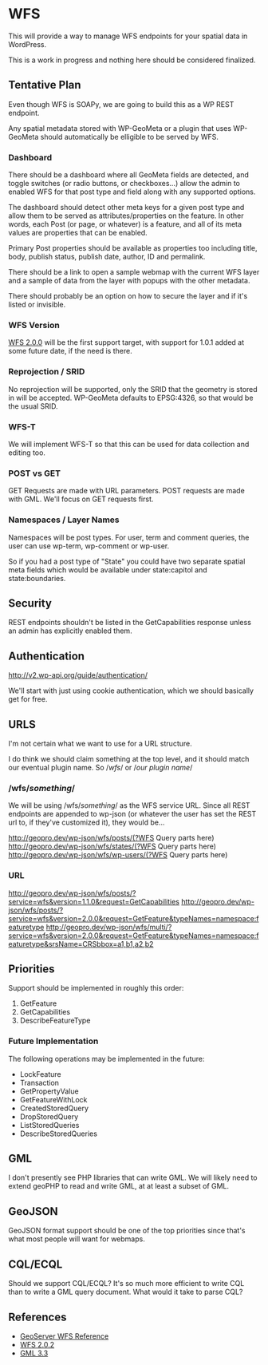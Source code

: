 WFS
===

This will provide a way to manage WFS endpoints for your spatial data in WordPress.

This is a work in progress and nothing here should be considered finalized. 


Tentative Plan
--------------

Even though WFS is SOAPy, we are going to build this as a WP REST endpoint. 

Any spatial metadata stored with WP-GeoMeta or a plugin that uses WP-GeoMeta should automatically be elligible to be served by WFS.

### Dashboard

There should be a dashboard where all GeoMeta fields are detected, and toggle switches (or radio buttons, or checkboxes...) allow the admin to enabled WFS for that post type and field along with any supported options.

The dashboard should detect other meta keys for a given post type and allow them to be served as attributes/properties on the feature. In other words, each Post (or page, or whatever) is a feature, and all of its meta values are properties that can be enabled.

Primary Post properties should be available as properties too including title, body, publish status, publish date, author, ID and permalink.

There should be a link to open a sample webmap with the current WFS layer and a sample of data from the layer with popups with the other metadata.

There should probably be an option on how to secure the layer and if it's listed or invisible.

### WFS Version

[WFS 2.0.0](http://docs.opengeospatial.org/is/09-025r2/09-025r2.html#125) will be the first support target, with support for 1.0.1 added at some future date, if the need is there.

### Reprojection / SRID
No reprojection will be supported, only the SRID that the geometry is stored in will be accepted. WP-GeoMeta defaults to EPSG:4326, so that would be the usual SRID.

### WFS-T
We will implement WFS-T so that this can be used for data collection and editing too.

### POST vs GET

GET Requests are made with URL parameters. POST requests are made with GML. We'll focus on GET requests first.

### Namespaces / Layer Names

Namespaces will be post types. For user, term and comment queries, the user can use wp-term, wp-comment or wp-user.

So if you had a post type of "State" you could have two separate spatial meta fields which would be available under state:capitol and state:boundaries.

Security
--------

REST endpoints shouldn't be listed in the GetCapabilities response unless an admin has explicitly enabled them.


Authentication
--------------

http://v2.wp-api.org/guide/authentication/

We'll start with just using cookie authentication, which we should basically get for free.


URLS
----

I'm not certain what we want to use for a URL structure. 

I do think we should claim something at the top level, and it should match our eventual plugin name. So /*wfs*/ or /*our plugin name*/

### /wfs/*something*/

We will be using /wfs/*something*/ as the WFS service URL. Since all REST endpoints are appended to wp-json (or whatever the user has set the REST url to, if they've customized it), they would be...

http://geopro.dev/wp-json/wfs/posts/(?WFS Query parts here)
http://geopro.dev/wp-json/wfs/states/(?WFS Query parts here)
http://geopro.dev/wp-json/wfs/wp-users/(?WFS Query parts here)

### URL

http://geopro.dev/wp-json/wfs/posts/?service=wfs&version=1.1.0&request=GetCapabilities
http://geopro.dev/wp-json/wfs/posts/?service=wfs&version=2.0.0&request=GetFeature&typeNames=namespace:featuretype
http://geopro.dev/wp-json/wfs/multi/?service=wfs&version=2.0.0&request=GetFeature&typeNames=namespace:featuretype&srsName=CRSbbox=a1,b1,a2,b2


Priorities
----------

Support should be implemented in roughly this order:

1. GetFeature
2. GetCapabilities
3. DescribeFeatureType

### Future Implementation

The following operations may be implemented in the future:

* LockFeature
* Transaction
* GetPropertyValue
* GetFeatureWithLock
* CreatedStoredQuery
* DropStoredQuery
* ListStoredQueries
* DescribeStoredQueries


GML
---
 
I don't presently see PHP libraries that can write GML. We will likely need to extend geoPHP to read and write GML, at at least a subset of GML.


GeoJSON
-------

GeoJSON format support should be one of the top priorities since that's what most people will want for webmaps.


CQL/ECQL
--------

Should we support CQL/ECQL? It's so much more efficient to write CQL than to write a GML query document. What would it take to parse CQL?


References
----------

* [GeoServer WFS Reference](http://docs.geoserver.org/latest/en/user/services/wfs/reference.html)
* [WFS 2.0.2](http://docs.opengeospatial.org/is/09-025r2/09-025r2.html#125)
* [GML 3.3](http://www.opengeospatial.org/standards/gml)
